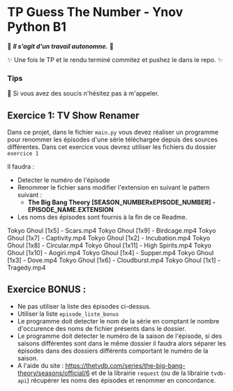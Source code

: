 # TP Guess The Number - Ynov Python B1

:see_no_evil: _**Il s'agit d'un travail autonomne.**_ :speak_no_evil:

:sparkles: Une fois le TP et le rendu terminé commitez et pushez le dans le repo. :sparkles:
  
### Tips   

:raising_hand: Si vous avez des soucis n'hésitez pas à m'appeler. 
 
 ## Exercice 1: TV Show Renamer
 
Dans ce projet, dans le fichier `main.py` vous devez réaliser un programme pour renommer les épisodes d'une série téléchargée depuis des sources différentes.
Dans cet exercice vous devrez utiliser les fichiers du dossier `exercice 1`


 Il faudra : 
- Detecter le numéro de l'épisode
- Renommer le fichier sans modifier l'extension en suivant le pattern suivant : 
  - **The Big Bang Theory [SEASON_NUMBERxEPISODE_NUMBER] - EPISODE_NAME.EXTENSION** 
- Les noms des épisodes sont fournis à la fin de ce Readme.


Tokyo Ghoul [1x5] - Scars.mp4
Tokyo Ghoul [1x9] - Birdcage.mp4
Tokyo Ghoul [1x7] - Captivity.mp4
Tokyo Ghoul [1x2] - Incubation.mp4
Tokyo Ghoul [1x8] - Circular.mp4
Tokyo Ghoul [1x11] - High Spirits.mp4
Tokyo Ghoul [1x10] - Aogiri.mp4
Tokyo Ghoul [1x4] - Supper.mp4
Tokyo Ghoul [1x3] - Dove.mp4
Tokyo Ghoul [1x6] - Cloudburst.mp4
Tokyo Ghoul [1x1] - Tragedy.mp4


## Exercice BONUS : 

- Ne pas utiliser la liste des épisodes ci-dessus.
- Utiliser la liste `episode_liste_bonus`
- Le programme doit detecter le nom de la série en comptant le nombre d'occurence des noms de fichier présents dans le dossier.
- Le programme doit detecter le numéro de la saison de l'épisode, si des saisons différentes sont dans le même dossier il faudra alors séparer les épisodes dans des dossiers différents comportant le numéro de la saison.
- A l'aide du site : https://thetvdb.com/series/the-big-bang-theory/seasons/official/6 et de la librairie `request` (ou de la librairie `tvdb-api`) récupérer les noms des épisodes et renommer en concordance.




